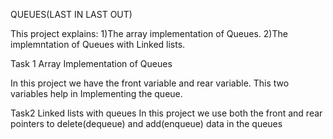 QUEUES(LAST IN LAST OUT)

This project explains:
1)The array implementation of Queues.
2)The implemntation of Queues with Linked lists.

Task 1
Array Implementation of Queues

In this project we have the front variable and rear variable.
This two variables help in Implementing the queue.


Task2
Linked lists with queues
In this project we use both the front and rear pointers to delete(dequeue) and add(enqueue) data in the queues
